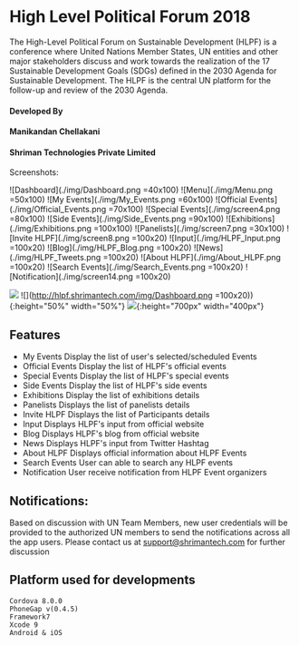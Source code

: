 # High Level Political Forum 2018
The High-Level Political Forum on Sustainable Development (HLPF) is a conference where United Nations Member States, UN entities and other major stakeholders discuss and work towards the realization of the 17 Sustainable Development Goals (SDGs) defined in the 2030 Agenda for Sustainable Development. The HLPF is the central UN platform for the follow-up and review of the 2030 Agenda.
####  Developed By
####  Manikandan Chellakani
#### Shriman Technologies Private Limited

Screenshots:

![Dashboard](./img/Dashboard.png  =40x100)
![Menu](./img/Menu.png =50x100)
![My Events](./img/My_Events.png =60x100)
![Official Events](./img/Official_Events.png =70x100)
![Special Events](./img/screen4.png =80x100)
![Side Events](./img/Side_Events.png =90x100)
![Exhibitions](./img/Exhibitions.png =100x100)
![Panelists](./img/screen7.png =30x100)
![Invite HLPF](./img/screen8.png =100x20)
![Input](./img/HLPF_Input.png =100x20)
![Blog](./img/HLPF_Blog.png =100x20)
![News](./img/HLPF_Tweets.png =100x20)
![About HLPF](./img/About_HLPF.png =100x20)
![Search Events](./img/Search_Events.png =100x20)
![Notification](./img/screen14.png =100x20)

![](http://hlpf.shrimantech.com/img/HLPF-Img1.png)
![](http://hlpf.shrimantech.com/img/Dashboard.png =100x20)){:height="50%" width="50%"}
![](http://hlpf.shrimantech.com/img/About_HLPF.png){:height="700px" width="400px"}

## Features
  - My Events		Display the list of user's selected/scheduled Events
  - Official Events		Display the list of HLPF's official events
  - Special Events		Display the list of HLPF's special events
  - Side Events		Display the list of HLPF's side events
  - Exhibitions		Display the list of exhibitions details
  - Panelists		Displays the list of panelists details
  - Invite HLPF		Displays the list of Participants details
  - Input		Displays HLPF's input from official website
  - Blog		Displays HLPF's blog from official website
  - News		Displays HLPF's input from Twitter Hashtag
  - About HLPF		Displays official information about HLPF Events
  - Search Events		User can able to search any HLPF events
  - Notification		User receive notification from HLPF Event organizers


## Notifications:
Based on discussion with UN Team Members, new user credentials will be provided to the authorized UN members to send the notifications across all the app users.
Please contact us at support@shrimantech.com for further discussion

## Platform used for developments
    Cordova 8.0.0
	PhoneGap v(0.4.5)
	Framework7
	Xcode 9
	Android & iOS

